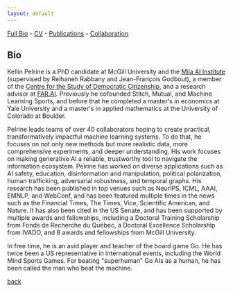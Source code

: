 ```yaml
---
layout: default
---
```


[Full Bio](./bio.html) - [CV](https://github.com/kellinpelrine/kellinpelrine.github.io/raw/master/assets/KPelrine%20CV.pdf) - [Publications](./publications.html) - [Collaboration](./coming-soon.html)

## Bio

Kellin Pelrine is a PhD candidate at McGill University and the [Mila AI Institute](https://mila.quebec/en/) (supervised by Reihaneh Rabbany and Jean-François Godbout), a member of the [Centre for the Study of Democratic Citizenship](https://csdc-cecd.ca/), and a research advisor at [FAR.AI](https://far.ai/). Previously he cofounded Stitch, Mutual, and Machine Learning Sports, and before that he completed a master's in economics at Yale University and a master's in applied mathematics at the University of Colorado at Boulder.

Pelrine leads teams of over 40 collaborators hoping to create practical, transformatively impactful machine learning systems. To do that, he focuses on not only new methods but more realistic data, more comprehensive experiments, and deeper understanding. His work focuses on making generative AI a reliable, trustworthy tool to navigate the information ecosystem. Pelrine has worked on diverse applications such as AI safety, education, disinformation and manipulation, political polarization, human trafficking, adversarial robustness, and temporal graphs. His research has been published in top venues such as NeurIPS, ICML, AAAI, EMNLP, and WebConf, and has been featured multiple times in the news such as the Financial Times, The Times, Vice, Scientific American, and Nature. It has also been cited in the US Senate, and has been supported by multiple awards and fellowships, including a Doctoral Training Scholarship from Fonds de Recherche du Québec, a Doctoral Excellence Scholarship from IVADO, and 8 awards and fellowships from McGill University.

In free time, he is an avid player and teacher of the board game Go. He has twice been a US representative in international events, including the World Mind Sports Games. For beating "superhuman" Go AIs as a human, he has been called the man who beat the machine.

[back](./)
